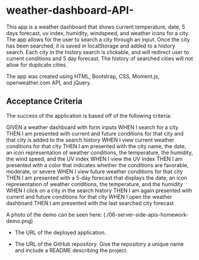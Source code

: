 # weather-dashboard-API-
This app is a weather dashboard that shows current temperature, date, 5 days forecast, uv index, humidity, windspeed, and weather icons for a city. 
The app allows for the user to search a city through an input. Once the city has been searched, it is saved in localStorage and added to a history search. Each city in the history search is clickable, and will redirect user to current conditions and 5 day forecast. 
The history of searched cities will not allow for duplicate cities.

The app was created using HTML, Bootstrap, CSS, Moment.js, openweather.com API, and jQuery. 


## Acceptance Criteria

The success of the application is based off of the following criteria:

GIVEN a weather dashboard with form inputs
WHEN I search for a city
THEN I am presented with current and future conditions for that city and that city is added to the search history 
WHEN I view current weather conditions for that city
THEN I am presented with the city name, the date, an icon representation of weather conditions, the temperature, the humidity, the wind speed, and the UV index 
WHEN I view the UV index
THEN I am presented with a color that indicates whether the conditions are favorable, moderate, or severe 
WHEN I view future weather conditions for that city
THEN I am presented with a 5-day forecast that displays the date, an icon representation of weather conditions, the temperature, and the humidity 
WHEN I click on a city in the search history
THEN I am again presented with current and future conditions for that city 
WHEN I open the weather dashboard
THEN I am presented with the last searched city forecast 

A photo of the demo can be seen here: (./06-server-side-apis-homework-demo.png)

* The URL of the deployed application.

* The URL of the GitHub repository. Give the repository a unique name and include a README describing the project.